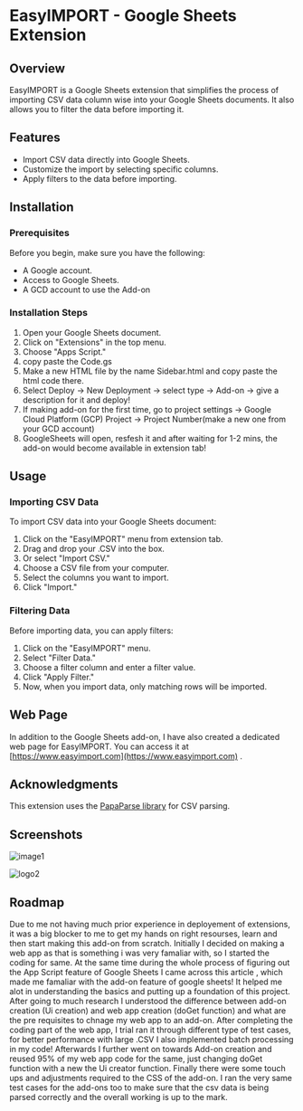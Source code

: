 # EasyIMPORT - Google Sheets Extension

## Overview

EasyIMPORT is a Google Sheets extension that simplifies the process of importing CSV data column wise into your Google Sheets documents. It also allows you to filter the data before importing it. 

## Features

- Import CSV data directly into Google Sheets.
- Customize the import by selecting specific columns.
- Apply filters to the data before importing.

## Installation

### Prerequisites

Before you begin, make sure you have the following:

- A Google account.
- Access to Google Sheets.
- A GCD account to use the Add-on

### Installation Steps

1. Open your Google Sheets document.
2. Click on "Extensions" in the top menu.
3. Choose "Apps Script."
4. copy paste the Code.gs
5. Make a new HTML file by the name Sidebar.html and copy paste the html code there.
6. Select Deploy -> New Deployment -> select type -> Add-on -> give a description for it and deploy!
7. If making add-on for the first time, go to project settings -> Google Cloud Platform (GCP) Project -> Project Number(make a new one from your GCD account)
8. GoogleSheets will open, resfesh it and after waiting for 1-2 mins, the add-on would become available in extension tab!

## Usage

### Importing CSV Data

To import CSV data into your Google Sheets document:

1. Click on the "EasyIMPORT" menu from extension tab.
2. Drag and drop your .CSV into the box.
3. Or select "Import CSV."
4. Choose a CSV file from your computer.
5. Select the columns you want to import.
7. Click "Import."

### Filtering Data

Before importing data, you can apply filters:

1. Click on the "EasyIMPORT" menu.
2. Select "Filter Data."
3. Choose a filter column and enter a filter value.
4. Click "Apply Filter."
5. Now, when you import data, only matching rows will be imported.
   
## Web Page

In addition to the Google Sheets add-on, I have also created a dedicated web page for EasyIMPORT. You can access it at [https://www.easyimport.com](https://www.easyimport.com) .

## Acknowledgments

This extension uses the [PapaParse library](https://github.com/mholt/PapaParse) for CSV parsing.

## Screenshots
![image1](https://github.com/ananya-singh-baghel/EasyIMPORT/assets/76189053/66ce986c-3656-4065-9399-795eb65f1a40)

![logo2](https://github.com/ananya-singh-baghel/EasyIMPORT/assets/76189053/e803903d-7930-46ba-9261-1f2e1e74085a)


## Roadmap

Due to me not having much prior experience in deployement of extensions, it was a big blocker to me to get my hands on right resourses, learn and then start making this add-on from scratch. Initially I decided on making a web app as that is something i was very famaliar with, so I started the coding for same. At the same time during the whole process of figuring out the App Script feature of Google Sheets I came across this article , which made me famaliar with the add-on feature of google sheets! It helped me alot in understanding the basics and putting up a foundation of this project. After going to much research I understood the difference between add-on creation (Ui creation) and web app creation (doGet function) and what are the pre requisites to chnage my web app to an add-on. 
After completing the coding part of the web app, I trial ran it through different type of test cases, for better performance with large .CSV I also implemented batch processing in my code! Afterwards I further went on towards Add-on creation and reused 95% of my web app code for the same, just changing doGet function with a new the Ui creator function. Finally there were some touch ups and adjustments required to the CSS of the add-on. I ran the very same test cases for the add-ons too to make sure that the csv data is being parsed correctly and the overall working is up to the mark.
